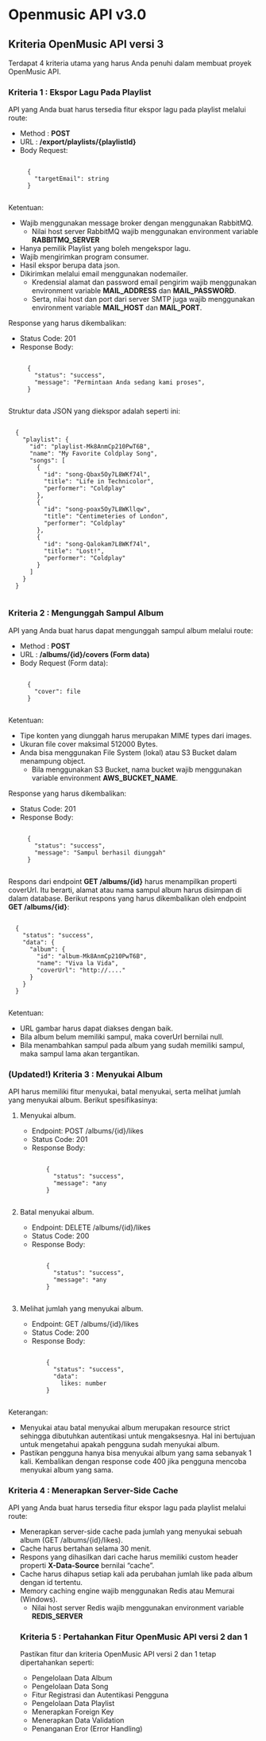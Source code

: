 <h1>Openmusic API v3.0</h1>

<h2>Kriteria OpenMusic API versi 3</h2>
<p>Terdapat 4 kriteria utama yang harus Anda penuhi dalam membuat proyek OpenMusic API.</p>

<h3>Kriteria 1 : Ekspor Lagu Pada Playlist</h3>
<p>API yang Anda buat harus tersedia fitur ekspor lagu pada playlist melalui route:</p>
<ul>
  <li>Method : <strong>POST</strong></li>
  <li>URL : <strong>/export/playlists/{playlistId}</strong></li>
  <li>Body Request:</li>
  <div class="highlighter-rouge"><div class="highlight"><pre class="highlight"><code>
  {
    "targetEmail": string
  }
  </code></pre></div></div>
</ul>
<p>Ketentuan:</p>
<ul>
  <li>Wajib menggunakan message broker dengan menggunakan RabbitMQ. 
    <ul>
      <li>Nilai host server RabbitMQ wajib menggunakan environment variable <strong>RABBITMQ_SERVER</strong></li>
    </ul>
  </li>
  <li>Hanya pemilik Playlist yang boleh mengekspor lagu.</li>
  <li>Wajib mengirimkan program consumer.</li>
  <li>Hasil ekspor berupa data json.</li>
  <li>Dikirimkan melalui email menggunakan nodemailer. 
    <ul>
      <li>Kredensial alamat dan password email pengirim wajib menggunakan environment variable <strong>MAIL_ADDRESS</strong> dan <strong>MAIL_PASSWORD</strong>.</li>
      <li>Serta, nilai host dan port dari server SMTP juga wajib menggunakan environment variable <strong>MAIL_HOST</strong> dan <strong>MAIL_PORT</strong>.</li>
    </ul>
  </li>
</ul>
<p>Response yang harus dikembalikan:</p>
<ul>
  <li>Status Code: 201</li>
  <li>Response Body:</li>
  <div class="highlighter-rouge"><div class="highlight"><pre class="highlight"><code>
  {
    "status": "success",
    "message": "Permintaan Anda sedang kami proses",
  }
  </code></pre></div></div>
</ul>
<p>Struktur data JSON yang diekspor adalah seperti ini:</p>
<div class="highlighter-rouge"><div class="highlight"><pre class="highlight"><code>
  {
    "playlist": {
      "id": "playlist-Mk8AnmCp210PwT6B",
      "name": "My Favorite Coldplay Song",
      "songs": [
        {
          "id": "song-Qbax5Oy7L8WKf74l",
          "title": "Life in Technicolor",
          "performer": "Coldplay"
        },
        {
          "id": "song-poax5Oy7L8WKllqw",
          "title": "Centimeteries of London",
          "performer": "Coldplay"
        },
        {
          "id": "song-Qalokam7L8WKf74l",
          "title": "Lost!",
          "performer": "Coldplay"
        }
      ]
    }
  }
  </code></pre></div></div>

<h3>Kriteria 2 : Mengunggah Sampul Album</h3>
<p>API yang Anda buat harus dapat mengunggah sampul album melalui route:</p>
<ul>
  <li>Method : <strong>POST</strong></li>
  <li>URL : <strong>/albums/{id}/covers (Form data)</strong></li>
  <li>Body Request (Form data):</li>
  <div class="highlighter-rouge"><div class="highlight"><pre class="highlight"><code>
  {
    "cover": file
  }
  </code></pre></div></div>
</ul>
<p>Ketentuan:</p>
<ul>
  <li>Tipe konten yang diunggah harus merupakan MIME types dari images.</li>
  <li>Ukuran file cover maksimal 512000 Bytes.</li>
  <li>Anda bisa menggunakan File System (lokal) atau S3 Bucket dalam menampung object. 
    <ul>
      <li>Bila menggunakan S3 Bucket, nama bucket wajib menggunakan variable environment <strong>AWS_BUCKET_NAME</strong>.</li>
    </ul>
  </li>
</ul>
<p>Response yang harus dikembalikan:</p>
<ul>
  <li>Status Code: 201</li>
  <li>Response Body:</li>
  <div class="highlighter-rouge"><div class="highlight"><pre class="highlight"><code>
  {
    "status": "success",
    "message": "Sampul berhasil diunggah"
  }
  </code></pre></div></div>
</ul>
<p>Respons dari endpoint <strong>GET /albums/{id}</strong> harus menampilkan properti coverUrl. Itu berarti, alamat atau nama sampul album harus disimpan di dalam database. Berikut respons yang harus dikembalikan oleh endpoint <strong>GET /albums/{id}</strong>:</p>
<div class="highlighter-rouge"><div class="highlight"><pre class="highlight"><code>
  {
    "status": "success",
    "data": {
      "album": {
        "id": "album-Mk8AnmCp210PwT6B",
        "name": "Viva la Vida",
        "coverUrl": "http://...."
      }
    }
  }
  </code></pre></div></div>
<p>Ketentuan:</p>
<ul>
  <li>URL gambar harus dapat diakses dengan baik.</li>
  <li>Bila album belum memiliki sampul, maka coverUrl bernilai null.</li>
  <li>Bila menambahkan sampul pada album yang sudah memiliki sampul, maka sampul lama akan tergantikan.</li>
</ul>

<h3>(Updated!) Kriteria 3 : Menyukai Album</h3>
<p>API harus memiliki fitur menyukai, batal menyukai, serta melihat jumlah yang menyukai album. Berikut spesifikasinya:</p>
<ol>
  <li>Menyukai album.</li>
  <ul>
    <li>Endpoint: POST /albums/{id}/likes</li>
    <li>Status Code: 201</li>
    <li>Response Body:</li>
    <div class="highlighter-rouge"><div class="highlight"><pre class="highlight"><code>
    {
      "status": "success",
      "message": *any
    }
    </code></pre></div></div>
  </ul>
  <li>Batal menyukai album.</li>
  <ul>
    <li>Endpoint: DELETE /albums/{id}/likes</li>
    <li>Status Code: 200</li>
    <li>Response Body:</li>
    <div class="highlighter-rouge"><div class="highlight"><pre class="highlight"><code>
    {
      "status": "success",
      "message": *any
    }
    </code></pre></div></div>
  </ul>
  <li>Melihat jumlah yang menyukai album.</li>
  <ul>
    <li>Endpoint: GET /albums/{id}/likes</li>
    <li>Status Code: 200</li>
    <li>Response Body:</li>
    <div class="highlighter-rouge"><div class="highlight"><pre class="highlight"><code>
    {
      "status": "success",
      "data": 
        likes: number
    }
    </code></pre></div></div>
  </ul>
</ol>
<p>Keterangan:</p>
<ul>
  <li>Menyukai atau batal menyukai album merupakan resource strict sehingga dibutuhkan autentikasi untuk mengaksesnya. Hal ini bertujuan untuk mengetahui apakah pengguna sudah menyukai album.</li>
  <li>Pastikan pengguna hanya bisa menyukai album yang sama sebanyak 1 kali. Kembalikan dengan response code 400 jika pengguna mencoba menyukai album yang sama.</li>
</ul>

<h3>Kriteria 4 : Menerapkan Server-Side Cache</h3>
<p>API yang Anda buat harus tersedia fitur ekspor lagu pada playlist melalui route:</p>
<ul>
  <li>Menerapkan server-side cache pada jumlah yang menyukai sebuah album (GET /albums/{id}/likes).</li>
  <li>Cache harus bertahan selama 30 menit.</li>
  <li>Respons yang dihasilkan dari cache harus memiliki custom header properti <strong>X-Data-Source</strong> bernilai “cache”.</li>
  <li>Cache harus dihapus setiap kali ada perubahan jumlah like pada album dengan id tertentu.</li>
  <li>Memory caching engine wajib menggunakan Redis atau Memurai (Windows).
    <ul>
      <li>Nilai host server Redis wajib menggunakan environment variable <strong>REDIS_SERVER</strong></li>
  </li>
</ul>

<h3>Kriteria 5 : Pertahankan Fitur OpenMusic API versi 2 dan 1</h3>
<p>Pastikan fitur dan kriteria OpenMusic API versi 2 dan 1 tetap dipertahankan seperti:</p>
<ul>
  <li>Pengelolaan Data Album</li>
  <li>Pengelolaan Data Song</li>
  <li>Fitur Registrasi dan Autentikasi Pengguna</li>
  <li>Pengelolaan Data Playlist</li>
  <li>Menerapkan Foreign Key</li>
  <li>Menerapkan Data Validation</li>
  <li>Penanganan Eror (Error Handling)</li>
</ul>
